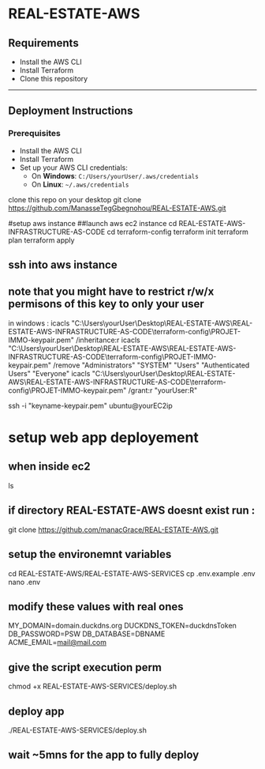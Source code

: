 # REAL-ESTATE-AWS

## Requirements
- Install the AWS CLI
- Install Terraform
- Clone this repository

---

## Deployment Instructions

### Prerequisites
- Install the AWS CLI
- Install Terraform
- Set up your AWS CLI credentials:
  - On **Windows**: `C:/Users/yourUser/.aws/credentials`
  - On **Linux**: `~/.aws/credentials`

clone this repo on your desktop
git clone https://github.com/ManasseTegGbegnohou/REAL-ESTATE-AWS.git

#setup aws instance
##launch aws ec2 instance 
cd REAL-ESTATE-AWS-INFRASTRUCTURE-AS-CODE
cd terraform-config 
terraform init
terraform plan
terraform apply

## ssh into aws instance
## note that you might have to restrict r/w/x permisons of this key to only your user
in windows :
icacls "C:\Users\yourUser\Desktop\REAL-ESTATE-AWS\REAL-ESTATE-AWS-INFRASTRUCTURE-AS-CODE\terraform-config\PROJET-IMMO-keypair.pem" /inheritance:r
icacls "C:\Users\yourUser\Desktop\REAL-ESTATE-AWS\REAL-ESTATE-AWS-INFRASTRUCTURE-AS-CODE\terraform-config\PROJET-IMMO-keypair.pem" /remove "Administrators" "SYSTEM" "Users" "Authenticated Users" "Everyone"
icacls "C:\Users\yourUser\Desktop\REAL-ESTATE-AWS\REAL-ESTATE-AWS-INFRASTRUCTURE-AS-CODE\terraform-config\PROJET-IMMO-keypair.pem" /grant:r "yourUser:R"

ssh -i "keyname-keypair.pem" ubuntu@yourEC2ip

# setup web app deployement
## when inside ec2
ls

## if directory REAL-ESTATE-AWS doesnt exist run :
git clone https://github.com/manacGrace/REAL-ESTATE-AWS.git

## setup the environemnt variables
cd REAL-ESTATE-AWS/REAL-ESTATE-AWS-SERVICES
cp .env.example .env
nano .env

## modify these values with real ones
MY_DOMAIN=domain.duckdns.org
DUCKDNS_TOKEN=duckdnsToken
DB_PASSWORD=PSW
DB_DATABASE=DBNAME
ACME_EMAIL=mail@mail.com

## give the script execution perm 
chmod +x REAL-ESTATE-AWS-SERVICES/deploy.sh

## deploy app
./REAL-ESTATE-AWS-SERVICES/deploy.sh

## wait ~5mns for the app to fully deploy